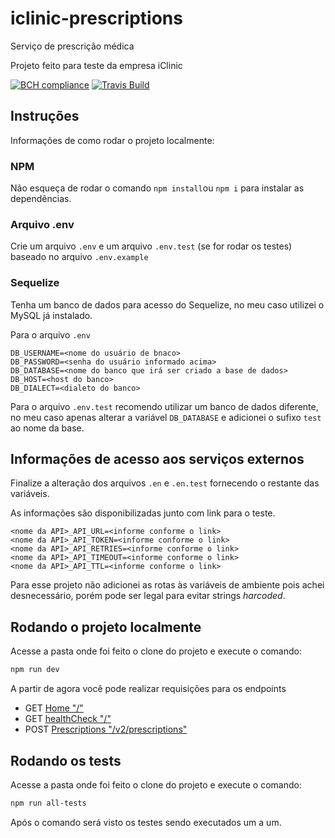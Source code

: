 # iclinic-prescriptions

Serviço de prescrição médica


Projeto feito para teste da empresa iClinic

[![BCH compliance](https://bettercodehub.com/edge/badge/matheus-vieira/iclinic-prescriptions?branch=master)](https://bettercodehub.com/)
[![Travis Build](https://travis-ci.org/matheus-vieira/iclinic-prescriptions.svg?branch=master)](https://travis-ci.org/matheus-vieira/iclinic-prescriptions.svg?branch=master)


## Instruções

Informações de como rodar o projeto localmente:

### NPM

Não esqueça de rodar o comando `npm install`ou `npm i` para instalar as dependências.

### Arquivo .env

Crie um arquivo `.env` e um arquivo `.env.test` (se for rodar os testes) baseado no arquivo `.env.example` 

### Sequelize

Tenha um banco de dados para acesso do Sequelize, no meu caso utilizei o MySQL já instalado.

Para o arquivo `.env`

```env
DB_USERNAME=<nome do usuário de bnaco>
DB_PASSWORD=<senha do usuário informado acima>
DB_DATABASE=<nome do banco que irá ser criado a base de dados>
DB_HOST=<host do banco>
DB_DIALECT=<dialeto do banco>
```

Para o arquivo `.env.test` recomendo utilizar um banco de dados diferente, no meu caso apenas alterar a variável `DB_DATABASE` e adicionei o sufixo `test` ao nome da base.

## Informações de acesso aos serviços externos

Finalize a alteração dos arquivos `.en` e `.en.test` fornecendo o restante das variáveis.

As informações são disponibilizadas junto com link para o teste.

```env
<nome da API>_API_URL=<informe conforme o link>
<nome da API>_API_TOKEN=<informe conforme o link>
<nome da API>_API_RETRIES=<informe conforme o link>
<nome da API>_API_TIMEOUT=<informe conforme o link>
<nome da API>_API_TTL=<informe conforme o link>
```

Para esse projeto não adicionei as rotas às variáveis de ambiente pois achei desnecessário, porém pode ser legal para evitar strings *harcoded*.

## Rodando o projeto localmente

Acesse a pasta onde foi feito o clone do projeto e execute o comando:

```bash
npm run dev
```

A partir de agora você pode realizar requisições para os endpoints

* GET [Home "/"](http://localhost:5000/)
* GET [healthCheck "/"](http://localhost:5000/healthCheck)
* POST [Prescriptions "/v2/prescriptions"](http://localhost:5000/v2/prescriptions)


## Rodando os tests

Acesse a pasta onde foi feito o clone do projeto e execute o comando:

```bash
npm run all-tests
```

Após o comando será visto os testes sendo executados um a um.